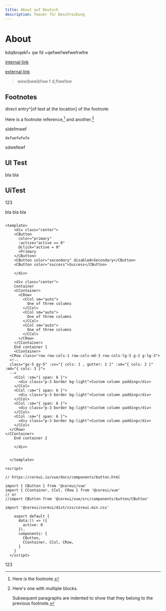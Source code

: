 ```yaml
---
title: About auf Deutsch
description: Teaser für Beschreibung
---
```


# About 
kdqlknqekf+
qw
fd
+qefwefwefwefrwfre


[internal link](/about)

[external link](https://www.cern.ch)


> wewibweibfwe f
> d,flwefew


## Footnotes

direct entry^[of text at the location] of the footnote

Here is a footnote reference,[^1] and another.[^longnote]

[^1]: Here is the footnote.

[^longnote]: Here's one with multiple blocks.

    Subsequent paragraphs are indented to show that they
belong to the previous footnote.






sldefmwef


```
defwefwfwfe

```

sdwefewf

## UI Test

bla bla

## UiTest


<UiTest>
</UiTest>

<!--
will need some time to load due to async setup and *Suspense*

<Suspense>
  <UiTest>
  </UiTest>

  <template #fallback >
    <div>
    <Loading message="Loading data, please wait ..." ></Loading>
    </div>
  </template>
</Suspense>
-->


123

bla bla bla 

```

<template>
    <div class="center">
    <CButton 
      color="primary" 
      :active="active == 0"
      @click="active = 0"
      >Primary
    </CButton>
    <CButton color="secondary" disabled>Secondary</CButton>
    <CButton color="success">Success</CButton>

    </div>

    <div class="center">
    Container
    <CContainer>
      <CRow>
        <CCol sm="auto">
          One of three columns
        </CCol>
        <CCol sm="auto">
          One of three columns
        </CCol>
        <CCol sm="auto">
          One of three columns
        </CCol>
      </CRow>
    </CContainer>
    End container 1
    <CContainer>
  <CRow class="row row-cols-1 row-cols-md-3 row-cols-lg-5 g-2 g-lg-3">
  <!--
  class="gx-5 gy-5" :xs="{ cols: 1 , gutter: 2 }" :sm="{ cols: 2 }" :md="{ cols: 3 }">
  -->
    <CCol :sm="{ span: 6 }">
      <div class="p-3 border bg-light">Custom column padding</div>
    </CCol>
    <CCol :sm="{ span: 6 }">
      <div class="p-3 border bg-light">Custom column padding</div>
    </CCol>
    <CCol :sm="{ span: 6 }">
      <div class="p-3 border bg-light">Custom column padding</div>
    </CCol>
    <CCol :sm="{ span: 6 }">
      <div class="p-3 border bg-light">Custom column padding</div>
    </CCol>
  </CRow>
</CContainer>
    End container 2

    </div>


  </template>

<script>

// https://coreui.io/vue/docs/components/button.html

import { CButton } from '@coreui/vue'
import { CContainer, CCol, CRow } from '@coreui/vue'
// or
//import CButton from '@coreui/vue/src/components/button/CButton'

import '@coreui/coreui/dist/css/coreui.min.css'

    export default {
      data:() => ({
        active: 0
      }),
      components: {
        CButton,
        CContainer, CCol, CRow,
      }
    }
  </script>

```

123


